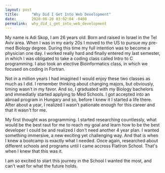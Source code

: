 ```yaml
---
layout: post
title:      "Why Did I Get Into Web Development"
date:       2020-06-20 03:02:04 -0400
permalink:  why_did_i_get_into_web_development
---
```



My name is Adi Skop, I am 26 years old. Born and raised in Israel in the Tel Aviv area. 
When I was in my early 20s I moved to the US to pursue my pre-med Biology degree. During this time my full intention was to become a physician one day. I worked really hard and finally entered my last semester, in which I was obligated to take a coding class called Intro to C programming. I also took an elective Bioinformatics class, in which we focused on coding in Fortran.

Not in a million years I had imagined I would enjoy these two classes as much as I did. 
I remember thinking about changing majors, but obviously, timing wasn't in my favor. 
And so, I graduated with my Biology bachelors and immediatly started applying to Med Schools. 
I got accepted into an abroad program in Hungary and so, before I knew it I started a life there. 
After about a year, I realized I wasn't pationate enough for this career and that it wasn't for me. 

My first thought was programming. 
I started researching countlessly, what would be the best raut for me to reach my goal and learn how to be the best developer I could be and realized I don't need another 4 year plan. I wanted something immersive, a new exciting yet challenging way. 
And that is when I knew a bootcamp is exactly what I needed. 
Once again, researched about different schools and programs until I came accross FlatIron School. 
That's when I knew that this was it. 

I am so excited to start this journey in the School I wanted the most, and can't wait for what the future holds. 





